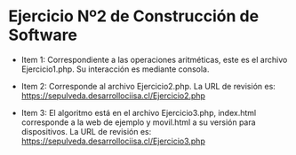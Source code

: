 Ejercicio Nº2 de Construcción de Software
=========================================

- Item 1: Correspondiente a las operaciones aritméticas, este es el archivo Ejercicio1.php. Su interacción es mediante consola.

- Item 2: Corresponde al archivo Ejercicio2.php. La URL de revisión es: https://sepulveda.desarrollociisa.cl/Ejercicio2.php

- Item 3: El algoritmo está en el archivo Ejercicio3.php, index.html corresponde a la web de ejemplo y movil.html a su versión para dispositivos. La URL de revisión es: https://sepulveda.desarrollociisa.cl/Ejercicio3.php

